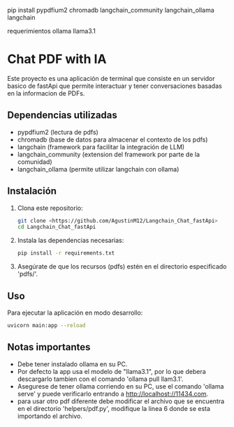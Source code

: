 pip install pypdfium2 chromadb langchain_community langchain_ollama langchain

requerimientos
ollama
llama3.1

# Chat PDF with IA

Este proyecto es una aplicación de terminal que consiste en un servidor basico de fastApi que permite interactuar y tener conversaciones basadas en la informacion de PDFs. 

## Dependencias utilizadas
- pypdfium2 (lectura de pdfs)
- chromadb (base de datos para almacenar el contexto de los pdfs)
- langchain (framework para facilitar la integración de LLM)
- langchain_community (extension del framework por parte de la comunidad)
- langchain_ollama (permite utilizar langchain con ollama)

## Instalación
1. Clona este repositorio:
   ```bash
   git clone <https://github.com/AgustinM12/Langchain_Chat_fastApi>
   cd Langchain_Chat_fastApi
   ```

2. Instala las dependencias necesarias:
   ```bash
   pip install -r requirements.txt
   ```

3. Asegúrate de que los recursos (pdfs) estén en el directorio especificado 'pdfs/'.

## Uso
Para ejecutar la aplicación en modo desarrollo:
```bash
uvicorn main:app --reload
```

## Notas importantes
- Debe tener instalado ollama en su PC.
- Por defecto la app usa el modelo de "llama3.1", por lo que debera descargarlo tambien con el comando 'ollama pull llam3.1'.
- Asegurese de tener ollama corriendo en su PC, use el comando 'ollama serve' y puede verificarlo entrando a <http://localhost://11434.com>.
- para usar otro pdf diferente debe modificar el archivo que se encuentra en el directorio 'helpers/pdf.py', modifique la linea 6 donde se esta importando el archivo. 